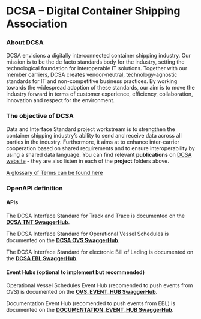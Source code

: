 # DCSA – Digital Container Shipping Association

### About DCSA
DCSA envisions a digitally interconnected container shipping industry. Our mission is to be the de facto standards body for the industry, setting the technological foundation for interoperable IT solutions. Together with our member carriers, DCSA creates vendor-neutral, technology-agnostic standards for IT and non-competitive business practices. By working towards the widespread adoption of these standards, our aim is to move the industry forward in terms of customer experience, efficiency, collaboration, innovation and respect for the environment.
### The objective of DCSA
Data and Interface Standard project workstream is to strengthen the container shipping industry’s ability to send and receive data across all parties in the industry. Furthermore, it aims at to enhance inter-carrier cooperation based on shared requirements and to ensure interoperability by using a shared data language. You can find relevant **publications** on [DCSA website](https://dcsa.org/) - they are also listen in each of the **project** folders above.

[A glossary of Terms can be found here](https://knowledge.dcsa.org/s/glossary)

### OpenAPI definition

#### APIs
The DCSA Interface Standard for Track and Trace is documented on the [**DCSA TNT SwaggerHub**](https://app.swaggerhub.com/apis/dcsaorg/DCSA_TNT).

The DCSA Interface Standard for Operational Vessel Schedules is documented on the [**DCSA OVS SwaggerHub**](https://app.swaggerhub.com/apis/dcsaorg/DCSA_OVS).

The DCSA Interface Standard for electronic Bill of Lading is documented on the [**DCSA EBL SwaggerHub**](https://app.swaggerhub.com/apis/dcsaorg/DCSA_EBL).

#### Event Hubs (optional to implement but recommended)
Operational Vessel Schedules Event Hub (recomended to push events from OVS) is documented on the [**OVS_EVENT_HUB SwaggerHub**](https://app.swaggerhub.com/apis/dcsaorg/OVS_EVENT_HUB).

Documentation Event Hub (recomended to push events from EBL) is documented on the [**DOCUMENTATION_EVENT_HUB SwaggerHub**](https://app.swaggerhub.com/apis/dcsaorg/DOCUMENTATION_EVENT_HUB).
